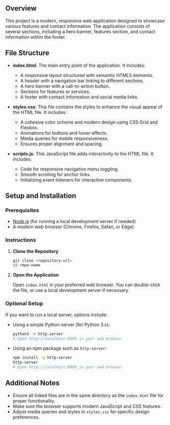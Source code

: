 
## Overview

This project is a modern, responsive web application designed to showcase various features and contact information. The application consists of several sections, including a hero banner, features section, and contact information within the footer.

## File Structure

- **index.html**: The main entry point of the application. It includes:
  - A responsive layout structured with semantic HTML5 elements.
  - A header with a navigation bar linking to different sections.
  - A hero banner with a call-to-action button.
  - Sections for features or services.
  - A footer with contact information and social media links.

- **styles.css**: This file contains the styles to enhance the visual appeal of the HTML file. It includes:
  - A cohesive color scheme and modern design using CSS Grid and Flexbox.
  - Animations for buttons and hover effects.
  - Media queries for mobile responsiveness.
  - Ensures proper alignment and spacing.

- **scripts.js**: This JavaScript file adds interactivity to the HTML file. It includes:
  - Code for responsive navigation menu toggling.
  - Smooth scrolling for anchor links.
  - Initializing event listeners for interactive components.

## Setup and Installation

### Prerequisites

- [Node.js](https://nodejs.org/) (for running a local development server if needed)
- A modern web browser (Chrome, Firefox, Safari, or Edge)

### Instructions

1. **Clone the Repository**

   ```bash
   git clone <repository-url>
   cd repo-name
   ```

2. **Open the Application**

   Open `index.html` in your preferred web browser. You can double-click the file, or use a local development server if necessary.

### Optional Setup

If you want to run a local server, options include:

- Using a simple Python server (for Python 3.x):

  ```bash
  python3 -m http.server
  # Open http://localhost:8000 in your web browser
  ```

- Using an npm package such as `http-server`:

  ```bash
  npm install -g http-server
  http-server
  # Open http://localhost:8080 in your web browser
  ```

## Additional Notes

- Ensure all linked files are in the same directory as the `index.html` file for proper functionality.
- Make sure the browser supports modern JavaScript and CSS features.
- Adjust media queries and styles in `styles.css` for specific design preferences.
